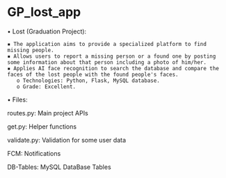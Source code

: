 # GP_lost_app

•	Lost (Graduation Project):

    ▪ The application aims to provide a specialized platform to find missing people.
    ▪ Allows users to report a missing person or a found one by posting some information about that person including a photo of him/her.
    ▪ Applies AI face recognition to search the database and compare the faces of the lost people with the found people's faces.
       o Technologies: Python, Flask, MySQL database.
       o Grade: Excellent.

•	Files:

routes.py: Main project APIs

get.py: Helper functions

validate.py: Validation for some user data

FCM: Notifications

DB-Tables: MySQL DataBase Tables
